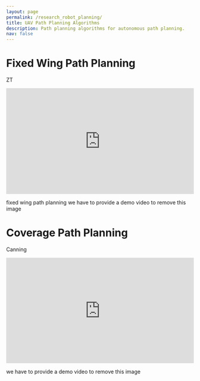 ```yaml
---
layout: page
permalink: /research_robot_planning/
title: UAV Path Planning Algorithms
description: Path planning algorithms for autonomous path planning.
nav: false
---
```


# Fixed Wing Path Planning

ZT

<div style="position: relative; padding-bottom: 56.25%; height: 0; overflow: hidden; max-width: 100%; background: #000;">
  <iframe style="position: absolute; top: 0; left: 0; width: 100%; height: 100%;" src="https://cywen2024.github.io/assets/img/ppl/tanzheng-480.webp" frameborder="0" allow="accelerometer; autoplay; encrypted-media; gyroscope; picture-in-picture" allowfullscreen></iframe>
</div>
<p></p>
fixed wing path planning
we have to provide a demo video to remove this image

# Coverage Path Planning

Canning
<div style="position: relative; padding-bottom: 56.25%; height: 0; overflow: hidden; max-width: 100%; background: #000;">
  <iframe style="position: absolute; top: 0; left: 0; width: 100%; height: 100%;" src="https://cywen2024.github.io/assets/img/ppl/canning-480.webp" frameborder="0" allow="accelerometer; autoplay; encrypted-media; gyroscope; picture-in-picture" allowfullscreen></iframe>
</div>
<p></p>
we have to provide a demo video to remove this image
